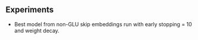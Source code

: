 ## Experiments
* Best model from non-GLU skip embeddings run with early stopping = 10 and weight decay.